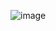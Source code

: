 ![image](https://github.com/avinash201199/Login-Signup-templates/assets/61057666/a930276d-6750-4e10-b52b-8b0cc5db1633)
